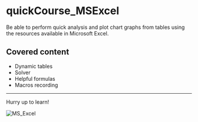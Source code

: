 # quickCourse_MSExcel
Be able to perform quick analysis and plot chart graphs from tables using the resources available in Microsoft Excel.

## Covered content

* Dynamic tables
* Solver
* Helpful formulas
* Macros recording

- - - -

Hurry up to learn!

![MS_Excel](https://external-content.duckduckgo.com/iu/?u=https%3A%2F%2Fmedia1.tenor.com%2Fimages%2Ff6362876996697b6a6f554b2ac3d3013%2Ftenor.gif%3Fitemid%3D10488408&f=1&nofb=1)
